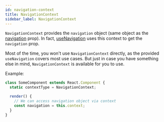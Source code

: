 ```yaml
---
id: navigation-context
title: NavigationContext
sidebar_label: NavigationContext
---
```


`NavigationContext` provides the `navigation` object (same object as the [navigation](navigation-prop.html) prop). In fact, [useNavigation](use-navigation.html) uses this context to get the `navigation` prop.

Most of the time, you won't use `NavigationContext` directly, as the provided `useNavigation` covers most use cases. But just in case you have something else in mind, `NavigationContext` is available for you to use.

Example:

```js
class SomeComponent extends React.Component {
  static contextType = NavigationContext;

  render() {
    // We can access navigation object via context
    const navigation = this.context;
  }
}
```
